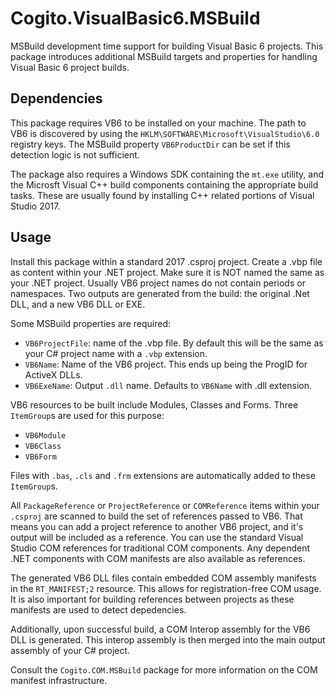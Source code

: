 # Cogito.VisualBasic6.MSBuild

MSBuild development time support for building Visual Basic 6 projects. This package introduces additional MSBuild targets and properties for handling Visual Basic 6 project builds.

## Dependencies

This package requires VB6 to be installed on your machine. The path to VB6 is discovered by using the `HKLM\SOFTWARE\Microsoft\VisualStudio\6.0` registry keys. The MSBuild property `VB6ProductDir` can be set if this detection logic is not sufficient.

The package also requires a Windows SDK containing the `mt.exe` utility, and the Microsft Visual C++ build components containing the appropriate build tasks. These are usually found by installing C++ related portions of Visual Studio 2017.

## Usage

Install this package within a standard 2017 .csproj project. Create a .vbp file as content within your .NET project. Make sure it is NOT named the same as your .NET project. Usually VB6 project names do not contain periods or namespaces. Two outputs are generated from the build: the original .Net DLL, and a new VB6 DLL or EXE.

Some MSBuild properties are required:

+ `VB6ProjectFile`: name of the .vbp file. By default this will be the same as your C# project name with a `.vbp` extension.
+ `VB6Name`: Name of the VB6 project. This ends up being the ProgID for ActiveX DLLs.
+ `VB6ExeName`: Output `.dll` name. Defaults to  `VB6Name` with .dll extension.

VB6 resources to be built include Modules, Classes and Forms. Three `ItemGroup`s are used for this purpose:

+ `VB6Module`
+ `VB6Class`
+ `VB6Form`

Files with `.bas`, `.cls` and `.frm` extensions are automatically added to these `ItemGroup`s.

All `PackageReference` or `ProjectReference` or `COMReference` items within your `.csproj` are scanned to build the set of references passed to VB6. That means you can add a project reference to another VB6 project, and it's output will be included as a reference. You can use the standard Visual Studio COM references for traditional COM components. Any dependent .NET components with COM manifests are also available as references.

The generated VB6 DLL files contain embedded COM assembly manifests in the `RT_MANIFEST;2` resource. This allows for registration-free COM usage. It is also important for building references between projects as these manifests are used to detect depedencies.

Additionally, upon successful build, a COM Interop assembly for the VB6 DLL is generated. This interop assembly is then merged into the main output assembly of your C# project.

Consult the `Cogito.COM.MSBuild` package for more information on the COM manifest infrastructure.

